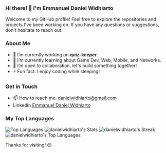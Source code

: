 ### Hi there! 👋 I'm Emmanuel Daniel Widhiarto

Welcome to my GitHub profile! Feel free to explore the repositories and projects I've been working on. If you have any questions or suggestions, don't hesitate to reach out.

### About Me

- 🔭 I’m currently working on **quiz-keeper**.
- 🌱 I’m currently learning about Game Dev, Web, Mobile, and Networks.
- 👯 I’m open to collaboration, let's build something together!
- ⚡ Fun fact: I enjoy coding while sleeping!

### Get in Touch

- 📫 How to reach me: danielwidhiarto@gmail.com
- LinkedIn [Emmanuel Daniel Widhiarto](https://www.linkedin.com/in/danielwidhiarto/)

### My Top Languages

![Top Languages](https://github-readme-stats.vercel.app/api/top-langs/?username=danielwidhiarto&langs_count=10&layout=compact)
![danielwidhiarto's Stats](https://github-readme-stats.vercel.app/api?username=danielwidhiarto&theme=vue-dark&show_icons=true&hide_border=true&count_private=true)
![danielwidhiarto's Streak](https://github-readme-streak-stats.herokuapp.com/?user=danielwidhiarto&theme=vue-dark&hide_border=true)
![danielwidhiarto's Top Languages](https://github-readme-stats.vercel.app/api/top-langs/?username=danielwidhiarto&theme=vue-dark&show_icons=true&hide_border=true&layout=compact)

Thanks for visiting! 😊
